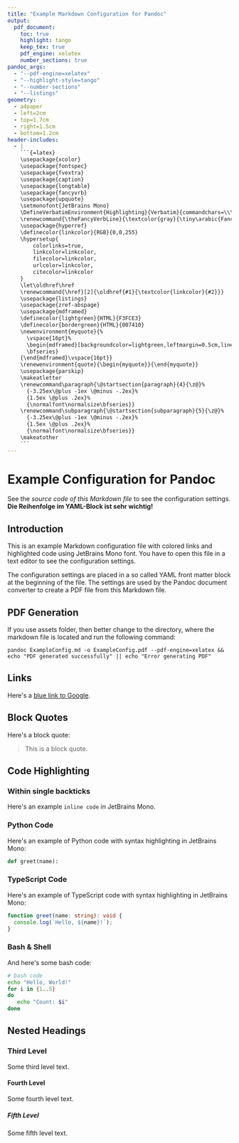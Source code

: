 ```yaml
---
title: "Example Markdown Configuration for Pandoc"
output:
  pdf_document:
    toc: true
    highlight: tango
    keep_tex: true
    pdf_engine: xelatex
    number_sections: true
pandoc_args:
  - "--pdf-engine=xelatex"
  - "--highlight-style=tango"
  - "--number-sections"
  - "--listings"
geometry:
  - a4paper
  - left=2cm
  - top=1.7cm
  - right=1.5cm
  - bottom=1.2cm
header-includes:
  - |
    ```{=latex}
    \usepackage{xcolor}
    \usepackage{fontspec}
    \usepackage{fvextra}
    \usepackage{caption}
    \usepackage{longtable}
    \usepackage{fancyvrb}
    \usepackage{upquote}
    \setmonofont{JetBrains Mono}
    \DefineVerbatimEnvironment{Highlighting}{Verbatim}{commandchars=\\\{\},breaklines=true,breakanywhere=true,numbers=left,numbersep=5pt,frame=single}
    \renewcommand{\theFancyVerbLine}{\textcolor{gray}{\tiny\arabic{FancyVerbLine}}}
    \usepackage{hyperref}
    \definecolor{linkcolor}{RGB}{0,0,255}
    \hypersetup{
        colorlinks=true,
        linkcolor=linkcolor,
        filecolor=linkcolor,
        urlcolor=linkcolor,
        citecolor=linkcolor
    }
    \let\oldhref\href
    \renewcommand{\href}[2]{\oldhref{#1}{\textcolor{linkcolor}{#2}}}
    \usepackage{listings}
    \usepackage{zref-abspage}
    \usepackage{mdframed}
    \definecolor{lightgreen}{HTML}{F3FCE3}
    \definecolor{bordergreen}{HTML}{007410}
    \newenvironment{myquote}{%
      \vspace{16pt}%
      \begin{mdframed}[backgroundcolor=lightgreen,leftmargin=0.5cm,linewidth=4pt,leftline=true,rightline=false,topline=false,bottomline=false,linecolor=bordergreen]%
      \bfseries}
    {\end{mdframed}\vspace{16pt}}
    \renewenvironment{quote}{\begin{myquote}}{\end{myquote}}
    \usepackage{parskip}
    \makeatletter
    \renewcommand\paragraph{\@startsection{paragraph}{4}{\z@}%
      {-3.25ex\@plus -1ex \@minus -.2ex}%
      {1.5ex \@plus .2ex}%
      {\normalfont\normalsize\bfseries}}
    \renewcommand\subparagraph{\@startsection{subparagraph}{5}{\z@}%
      {-3.25ex\@plus -1ex \@minus -.2ex}%
      {1.5ex \@plus .2ex}%
      {\normalfont\normalsize\bfseries}}
    \makeatother
    ```
---
```


# Example Configuration for Pandoc

See the *source code of this Markdown file* to see the configuration settings. **Die Reihenfolge im YAML-Block ist sehr wichtig!**

## Introduction

This is an example Markdown configuration file with colored links and highlighted code using JetBrains Mono font. You have to open this file in a text editor to see the configuration settings.

The configuration settings are placed in a so called YAML front matter block at the beginning of the file. The settings are used by the Pandoc document converter to create a PDF file from this Markdown file.

## PDF Generation

If you use assets folder, then better change to the directory, where the markdown file is located and run the following command:

```shell
pandoc ExampleConfig.md -o ExampleConfig.pdf --pdf-engine=xelatex && echo "PDF generated successfully" || echo "Error generating PDF"
```

## Links

Here's a [blue link to Google](https://www.google.com).

## Block Quotes

Here's a block quote:

> This is a block quote.

## Code Highlighting

### Within single backticks

Here's an example `inline code` in JetBrains Mono.

### Python Code

Here's an example of Python code with syntax highlighting in JetBrains Mono:

```python
def greet(name):
```

### TypeScript Code

Here's an example of TypeScript code with syntax highlighting in JetBrains Mono:

```typescript
function greet(name: string): void {
  console.log(`Hello, ${name}!`);
}
```

### Bash & Shell

And here's some bash code:

```bash
# bash code
echo "Hello, World!"
for i in {1..5}
do
   echo "Count: $i"
done
```

## Nested Headings

### Third Level

Some third level text.

#### Fourth Level

Some fourth level text.

##### Fifth Level

Some fifth level text.

